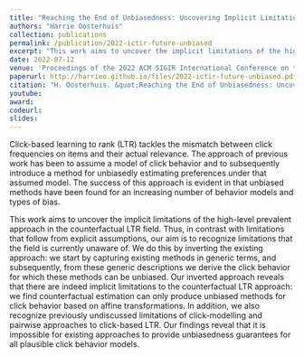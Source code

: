 ```yaml
---
title: "Reaching the End of Unbiasedness: Uncovering Implicit Limitations of Click-Based Learning to Rank"
authors: "Harrie Oosterhuis"
collection: publications
permalink: /publication/2022-ictir-future-unbiased
excerpt: "This work aims to uncover the implicit limitations of the high-level prevalent approach in the counterfactual LTR field. Thus, in contrast with limitations that follow from explicit assumptions, our aim is to recognize limitations that the field is currently unaware of."
date: 2022-07-12
venue: 'Proceedings of the 2022 ACM SIGIR International Conference on the Theory of Information Retrieval (ICTIR ’22)'
paperurl: http://harrieo.github.io/files/2022-ictir-future-unbiased.pdf
citation: "H. Oosterhuis. &quot;Reaching the End of Unbiasedness: Uncovering Implicit Limitations of Click-Based Learning to Rank.&quot; In <i>Proceedings of the 2022 ACM SIGIR International Conference on the Theory of Information Retrieval</i>. ACM, 2022."
youtube: 
award: 
codeurl: 
slides: 
---
```


Click-based learning to rank (LTR) tackles the mismatch between click frequencies on items and their actual relevance. The approach of previous work has been to assume a model of click behavior and to subsequently introduce a method for unbiasedly estimating preferences under that assumed model. The success of this approach is evident in that unbiased methods have been found for an increasing number of behavior models and types of bias.

This work aims to uncover the implicit limitations of the high-level prevalent approach in the counterfactual LTR field. Thus, in contrast with limitations that follow from explicit assumptions, our aim is to recognize limitations that the field is currently unaware of. We do this by inverting the existing approach: we start by capturing existing methods in generic terms, and subsequently, from these generic descriptions we derive the click behavior for which these methods can be unbiased. Our inverted approach reveals that there are indeed implicit limitations to the counterfactual LTR approach: we find counterfactual estimation can only produce unbiased methods for click behavior based on affine transformations. In addition, we also recognize previously undiscussed limitations of click-modelling and pairwise approaches to click-based LTR. Our findings reveal that it is impossible for existing approaches to provide unbiasedness guarantees for all plausible click behavior models.